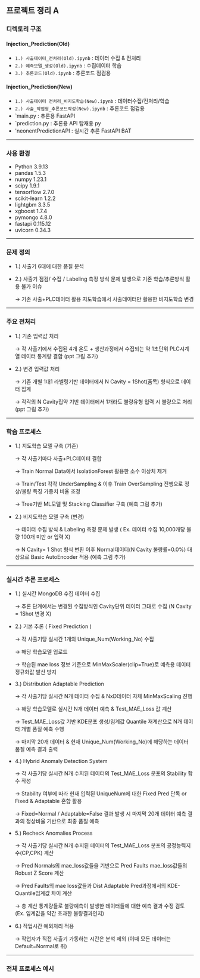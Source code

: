## 프로젝트 정리 A 

### 디렉토리 구조
#### Injection_Prediction(Old)
- `1.) 사출데이터_전처리(Old).ipynb` : 데이터 수집 & 전처리
- `2.) 예측모델_생성(Old).ipynb` : 수집데이터 학습
- `3.) 추론코드(Old).ipynb` : 추론코드 점검용

#### Injection_Prediction(New)
- `1.) 사출데이터 전처리_비지도학습(New).ipynb` : 데이터수집/전처리/학습
- `2.) 사출_작업형_추론코드작성(New).ipynb` : 추론코드 점검용 
- `main.py : 추론용 FastAPI
- `prediction.py : 추론용 API 탑재용 py
- 'neonentPredictionAPI : 실시간 추론 FastAPI BAT
---

### 사용 환경
- Python 3.9.13
- pandas 1.5.3
- numpy 1.23.1
- scipy 1.9.1
- tensorflow 2.7.0
- scikit-learn 1.2.2
- lightgbm 3.3.5
- xgboost 1.7.4
- pymongo 4.8.0
- fastapi 0.115.12
- uvicorn 0.34.3

---

### 문제 정의
- 1.) 사출기 6대에 대한 품질 분석 

- 2.) 사출기 점검/ 수집 / Labeling 측정 방식 문제 발생으로 기존 학습/추론방식 활용 불가 이슈

   → 기존 사출+PLC데이터 활용 지도학습에서 사출데이터만 활용한 비지도학습 변경
 
  
---

### 주요 전처리 

  - 1.) 기존 입력값 처리

     → 각 사출기에서 수집된 4개 온도 + 생산과정에서 수집되는 약 1초단위 PLC시계열 데이터 통계량 결합 (ppt 그림 추가)

  - 2.) 변경 입력값 처리

     → 기존 개별 1대1 라벨링기반 데이터에서 N Cavity = 1Shot(품목) 형식으로 데이터 집계

     → 각각의 N Cavity집약 기반 데이터에서 1개라도 불량유형 입력 시 불량으로 처리 (ppt 그림 추가)

---

### 학습 프로세스  
   - 1.) 지도학습 모델 구축 (기존)

       → 각 사출기마다 사출+PLC데이터 결합
     
       → Train Normal Data에서 IsolationForest 활용한 소수 이상치 제거 

       → Train/Test 각각 UnderSampling & 이후 Train OverSampling 진행으로 정상/불량 특징 가중치 비율 조정

       → Tree기반 ML모델 및 Stacking Classifier 구축 (예측 그림 추가)


   - 2.) 비지도학습 모델 구축 (변경)

       → 데이터 수집 방식 & Labeling 측정 문제 발생 ( Ex. 데이터 수집 10,000개당 불량 100개 미만 or 입력 X)

       → N Cavity= 1 Shot 형식 변환 이후 Normal데이터(N Cavity 불량률=0.0%) 대상으로 Basic AutoEncoder 적용 (예측 그림 추가)

      
---

### 실시간 추론 프로세스  

  - 1.) 실시간 MongoDB 수집 데이터 수집

       → 추론 단계에서는 변경된 수집방식인 Cavity단위 데이터 그대로 수집 (N Cavity = 1Shot 변경 X)

 
  - 2.) 기본 추론 ( Fixed Prediction )

       → 각 사출기당 실시간 1개의 Unique_Num(Working_No) 수집
    
       → 해당 학습모델 업로드

       → 학습된 mae loss 정보 기준으로 MinMaxScaler(clip=True)로 예측용 데이터 정규화값 발산 방지 


  - 3.) Distribution Adaptable Prediction

       → 각 사출기당 실시간 N개 데이터 수집 & NxD데이터 자체 MinMaxScaling 진행 

       → 해당 학습모델로 실시간 N개 데이터 예측 & Test_MAE_Loss 값 계산

       → Test_MAE_Loss값 기반 KDE분포 생성/임계값 Quantile 재계산으로 N개 데이터 개별 품질 예측 수행

       → 마지막 20개 데이터  & 현재 Unique_Num(Working_No)에 해당하는 데이터 품질 예측 결과 출력


   - 4.) Hybrid Anomaly Detection System

       → 각 사출기당 실시간 N개 수지된 데이터의 Test_MAE_Loss 분포의 Stability 함수 작성

       → Stability 여부에 따라 현재 입력된 UniqueNum에 대한 Fixed Pred 단독 or Fixed & Adaptable 혼합 활용

       → Fixed=Normal / Adaptable=False 결과 발생 시 마지막 20개 데이터 예측 결과의 정상비율 기반으로 최종 품질 예측

   - 5.) Recheck Anomalies Process
     
       → 각 사출기당 실시간 N개 수지된 데이터의 Test_MAE_Loss 분포의 공정능력지수(CP,CPK) 계산

       → Pred Normals의 mae_loss값들을 기반으로 Pred Faults mae_loss값들의 Robust Z Score 계산

       → Pred Faults의 mae loss값들과 Dist Adaptable Pred과정에서의 KDE-Quantile임계값 차이 계산

       → 총 계산 통계량들로 불량예측이 발생한 데이터들에 대한 예측 결과 수정 검토 (Ex. 임계값을 약간 초과한 불량결과인지)

   - 6.) 작업시간 예외처리 적용 
    
       → 작업자가 직접 사출기 가동하는 시간은 분석 제외 (이때 모든 데이터는 Default=Normal로 취)
        
---

### 전체 프로세스 예시 




 
    
